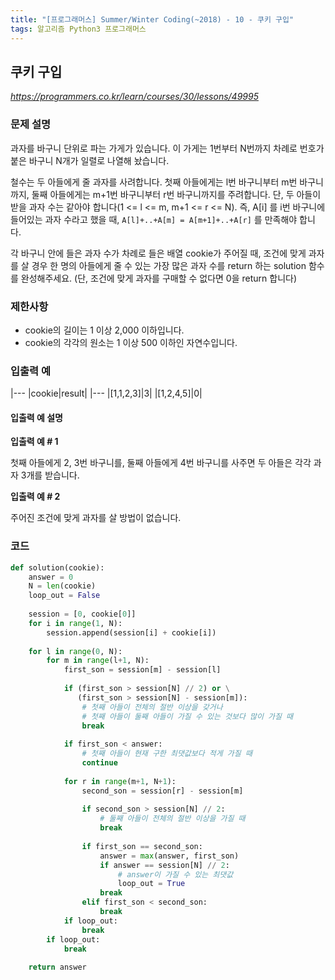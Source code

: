 ```yaml
---
title: "[프로그래머스] Summer/Winter Coding(~2018) - 10 - 쿠키 구입"
tags: 알고리즘 Python3 프로그래머스
---
```


## 쿠키 구입

*<https://programmers.co.kr/learn/courses/30/lessons/49995>*

### 문제 설명

과자를 바구니 단위로 파는 가게가 있습니다. 이 가게는 1번부터 N번까지 차례로 번호가 붙은 바구니 N개가 일렬로 나열해 놨습니다.

철수는 두 아들에게 줄 과자를 사려합니다. 첫째 아들에게는 l번 바구니부터 m번 바구니까지, 둘째 아들에게는 m+1번 바구니부터 r번 바구니까지를 주려합니다. 단, 두 아들이 받을 과자 수는 같아야 합니다(1 <= l <= m, m+1 <= r <= N). 즉, A[i] 를 i번 바구니에 들어있는 과자 수라고 했을 때, `A[l]+..+A[m] = A[m+1]+..+A[r]` 를 만족해야 합니다.

각 바구니 안에 들은 과자 수가 차례로 들은 배열 cookie가 주어질 때, 조건에 맞게 과자를 살 경우 한 명의 아들에게 줄 수 있는 가장 많은 과자 수를 return 하는 solution 함수를 완성해주세요. (단, 조건에 맞게 과자를 구매할 수 없다면 0을 return 합니다)

### 제한사항

* cookie의 길이는 1 이상 2,000 이하입니다.
* cookie의 각각의 원소는 1 이상 500 이하인 자연수입니다.

### 입출력 예

|---
|cookie|result|
|---
|[1,1,2,3]|3|
|[1,2,4,5]|0|

#### 입출력 예 설명

**입출력 예 # 1**

첫째 아들에게 2, 3번 바구니를, 둘째 아들에게 4번 바구니를 사주면 두 아들은 각각 과자 3개를 받습니다.

**입출력 예 # 2**

주어진 조건에 맞게 과자를 살 방법이 없습니다.

### 코드

``` python
def solution(cookie):
    answer = 0
    N = len(cookie)
    loop_out = False
    
    session = [0, cookie[0]]
    for i in range(1, N):
        session.append(session[i] + cookie[i])
    
    for l in range(0, N):
        for m in range(l+1, N):
            first_son = session[m] - session[l]
            
            if (first_son > session[N] // 2) or \
               (first_son > session[N] - session[m]):
                # 첫째 아들이 전체의 절반 이상을 갖거나
                # 첫째 아들이 둘째 아들이 가질 수 있는 것보다 많이 가질 때
                break
            
            if first_son < answer:
                # 첫째 아들이 현재 구한 최댓값보다 적게 가질 때
                continue
                
            for r in range(m+1, N+1):
                second_son = session[r] - session[m]
                
                if second_son > session[N] // 2:
                    # 둘째 아들이 전체의 절반 이상을 가질 때
                    break
                
                if first_son == second_son:
                    answer = max(answer, first_son)
                    if answer == session[N] // 2:
                        # answer이 가질 수 있는 최댓값
                        loop_out = True
                    break
                elif first_son < second_son:
                    break
            if loop_out:
                break
        if loop_out:
            break
    
    return answer
```